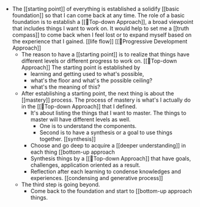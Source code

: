 - The [[starting point]] of everything is established a solidify [[basic foundation]] so that I can come back at any time. The role of a basic foundation is to establish a [[🌲Top-down Approach]], a broad viewpoint that includes things I want to work on. It would help to set me a [[truth compass]] to come back when I feel lost or to expand myself based on the experience that I gained. [[life flow]] [[🌱Progressive Development Approach]]
    - The reason to have a [[starting point]] is to realize that things have different levels or different progress to work on. [[🌲Top-down Approach]] The starting point is established by 
        - learning and getting used to what's possible, 
        - what's the floor and what's the possible ceiling?
        - what's the meaning of this?
    - After establishing a starting point, the next thing is about the [[mastery]] process. The process of mastery is what's I actually do in the [[🌲Top-down Approach]] that I defined. 
        - It's about listing the things that I want to master. The things to master will have different levels as well. 
            - One is to understand the components.
            - Second is to have a synthesis or a goal to use things together. [[synthesis]]
        - Choose and go deep to acquire a [[deeper understanding]] in each thing [[bottom-up approach
        - Synthesis things by a [[🌲Top-down Approach]] that have goals, challenges, application oriented as a result.
        - Reflection after each learning to condense knowledges and experiences. [[condensing and generative process]]
    - The third step is going beyond.
        - Come back to the foundation and start to [[bottom-up approach things.
